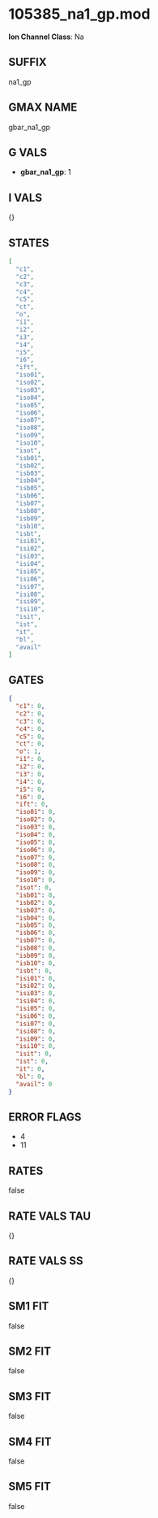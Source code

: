 # 105385_na1_gp.mod

**Ion Channel Class**: Na

## SUFFIX

na1_gp

## GMAX NAME

gbar_na1_gp

## G VALS

- **gbar_na1_gp**: 1

## I VALS

{}

## STATES

```json
[
  "c1",
  "c2",
  "c3",
  "c4",
  "c5",
  "ct",
  "o",
  "i1",
  "i2",
  "i3",
  "i4",
  "i5",
  "i6",
  "ift",
  "iso01",
  "iso02",
  "iso03",
  "iso04",
  "iso05",
  "iso06",
  "iso07",
  "iso08",
  "iso09",
  "iso10",
  "isot",
  "isb01",
  "isb02",
  "isb03",
  "isb04",
  "isb05",
  "isb06",
  "isb07",
  "isb08",
  "isb09",
  "isb10",
  "isbt",
  "isi01",
  "isi02",
  "isi03",
  "isi04",
  "isi05",
  "isi06",
  "isi07",
  "isi08",
  "isi09",
  "isi10",
  "isit",
  "ist",
  "it",
  "bl",
  "avail"
]
```

## GATES

```json
{
  "c1": 0,
  "c2": 0,
  "c3": 0,
  "c4": 0,
  "c5": 0,
  "ct": 0,
  "o": 1,
  "i1": 0,
  "i2": 0,
  "i3": 0,
  "i4": 0,
  "i5": 0,
  "i6": 0,
  "ift": 0,
  "iso01": 0,
  "iso02": 0,
  "iso03": 0,
  "iso04": 0,
  "iso05": 0,
  "iso06": 0,
  "iso07": 0,
  "iso08": 0,
  "iso09": 0,
  "iso10": 0,
  "isot": 0,
  "isb01": 0,
  "isb02": 0,
  "isb03": 0,
  "isb04": 0,
  "isb05": 0,
  "isb06": 0,
  "isb07": 0,
  "isb08": 0,
  "isb09": 0,
  "isb10": 0,
  "isbt": 0,
  "isi01": 0,
  "isi02": 0,
  "isi03": 0,
  "isi04": 0,
  "isi05": 0,
  "isi06": 0,
  "isi07": 0,
  "isi08": 0,
  "isi09": 0,
  "isi10": 0,
  "isit": 0,
  "ist": 0,
  "it": 0,
  "bl": 0,
  "avail": 0
}
```

## ERROR FLAGS

- 4
- 11

## RATES

false

## RATE VALS TAU

{}

## RATE VALS SS

{}

## SM1 FIT

false

## SM2 FIT

false

## SM3 FIT

false

## SM4 FIT

false

## SM5 FIT

false
